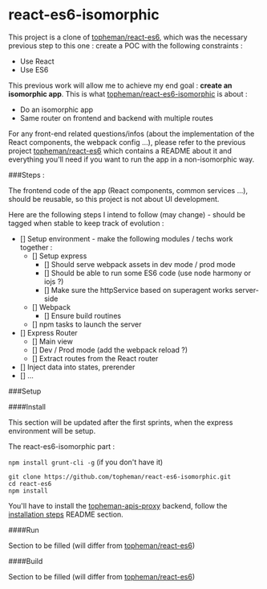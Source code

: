 react-es6-isomorphic
=========
This project is a clone of [topheman/react-es6](https://github.com/topheman/react-es6), which was the necessary previous step to this one : create a POC with the following constraints :

* Use React
* Use ES6

This previous work will allow me to achieve my end goal : **create an isomorphic app**. This is what [topheman/react-es6-isomorphic](https://github.com/topheman/react-es6) is about :

* Do an isomorphic app
* Same router on frontend and backend with multiple routes

For any front-end related questions/infos (about the implementation of the React components, the webpack config ...), please refer to the previous project [topheman/react-es6](https://github.com/topheman/react-es6) which contains a README about it and everything you'll need if you want to run the app in a non-isomorphic way.


###Steps :

The frontend code of the app (React components, common services ...), should be reusable, so this project is not about UI development.

Here are the following steps I intend to follow (may change) - should be tagged when stable to keep track of evolution :

- [] Setup environment - make the following modules / techs work together :
	- [] Setup express
		- [] Should serve webpack assets in dev mode / prod mode
		- [] Should be able to run some ES6 code (use node harmony or iojs ?)
		- [] Make sure the httpService based on superagent works server-side
	- [] Webpack
		- [] Ensure build routines
	- [] npm tasks to launch the server
- [] Express Router
	- [] Main view
	- [] Dev / Prod mode (add the webpack reload ?)
	- [] Extract routes from the React router
- [] Inject data into states, prerender
- [] ...

###Setup

####Install

This section will be updated after the first sprints, when the express environment will be setup.

The react-es6-isomorphic part :

`npm install grunt-cli -g` (if you don't have it)

```shell
git clone https://github.com/topheman/react-es6-isomorphic.git
cd react-es6
npm install
```

You'll have to install the [topheman-apis-proxy](https://github.com/topheman/topheman-apis-proxy) backend, follow the [installation steps](https://github.com/topheman/topheman-apis-proxy#installation) README section.

####Run

Section to be filled (will differ from [topheman/react-es6](https://github.com/topheman/react-es6))

####Build

Section to be filled (will differ from [topheman/react-es6](https://github.com/topheman/react-es6))
